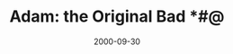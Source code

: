 ---
layout: message
category: message
series: "Bad Boyz of the Bible"
title: "Adam: the Original Bad *#@ "
date: 2000-09-30
message_id: 361
---